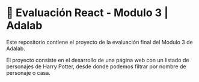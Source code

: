 # 🧪 Evaluación React - Modulo 3 | Adalab

Este repositorio contiene el proyecto de la evaluación final del Modulo 3 de Adalab. 

El proyecto consiste en el desarrollo de una página web con un listado de personajes de Harry Potter, desde donde podemos filtrar por nombre de personaje o casa. 